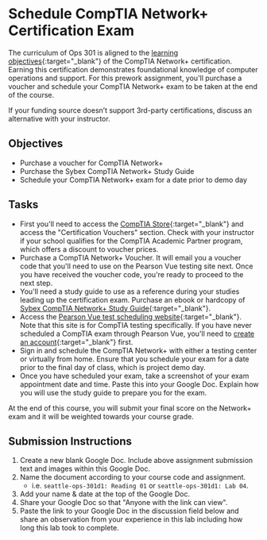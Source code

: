 # Schedule CompTIA Network+ Certification Exam

The curriculum of Ops 301 is aligned to the [learning objectives](https://www.comptia.org/training/resources/exam-objectives){:target="_blank"} of the CompTIA Network+ certification. Earning this certification demonstrates foundational knowledge of computer operations and support. For this prework assignment, you'll purchase a voucher and schedule your CompTIA Network+ exam to be taken at the end of the course.

If your funding source doesn’t support 3rd-party certifications, discuss an alternative with your instructor.

## Objectives

- Purchase a voucher for CompTIA Network+
- Purchase the Sybex CompTIA Network+ Study Guide
- Schedule your CompTIA Network+ exam for a date prior to demo day

## Tasks

- First you'll need to access the [CompTIA Store](https://store.comptia.org/){:target="_blank"} and access the "Certification Vouchers" section. Check with your instructor if your school qualifies for the CompTIA Academic Partner program, which offers a discount to voucher prices.
- Purchase a CompTIA Network+ Voucher. It will email you a voucher code that you'll need to use on the Pearson Vue testing site next. Once you have received the voucher code, you're ready to proceed to the next step.
- You'll need a study guide to use as a reference during your studies leading up the certification exam. Purchase an ebook or hardcopy of [Sybex CompTIA Network+ Study Guide](https://www.amazon.com/CompTIA-Network-Study-Guide-Authorized/dp/1119811635/){:target="_blank"}.
- Access the [Pearson Vue test scheduling website](https://home.pearsonvue.com/Clients/CompTIA.aspx){:target="_blank"}. Note that this site is for CompTIA testing specifically. If you have never scheduled a CompTIA exam through Pearson Vue, you'll need to [create an account](https://wsr.pearsonvue.com/testtaker/profile/create/SignUp.htm?clientCode=COMPTIA&locale=en_US){:target="_blank"} first.
- Sign in and schedule the CompTIA Network+ with either a testing center or virtually from home. Ensure that you schedule your exam for a date prior to the final day of class, which is project demo day.
- Once you have scheduled your exam, take a screenshot of your exam appointment date and time. Paste this into your Google Doc. Explain how you will use the study guide to prepare you for the exam.

At the end of this course, you will submit your final score on the Network+ exam and it will be weighted towards your course grade.

## Submission Instructions

1. Create a new blank Google Doc. Include above assignment submission text and images within this Google Doc.
1. Name the document according to your course code and assignment.
   - i.e. `seattle-ops-301d1: Reading 01` or `seattle-ops-301d1: Lab 04`.
1. Add your name & date at the top of the Google Doc.
1. Share your Google Doc so that "Anyone with the link can view".
1. Paste the link to your Google Doc in the discussion field below and share an observation from your experience in this lab including how long this lab took to complete.
